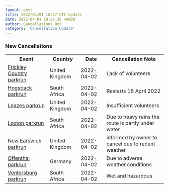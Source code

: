 ```yaml
---
layout: post
title: 2022/04/01 18:27 UTC Update
date: 2022-04-01 18:27:26 +0000
author: Cancellations Bot
category: 'Cancellation Update'
---
```


<h3>New Cancellations</h3>
<div class='hscrollable'>
<table style='width: 100%'>
    <tr>
        <th>Event</th>
        <th>Country</th>
        <th>Date</th>
        <th>Cancellation Note</th>
    </tr>
    <tr>
        <td><a href="https://www.parkrun.org.uk/frickleycountry">Frickley Country parkrun</a></td>
        <td>United Kingdom</td>
        <td>2022-04-02</td>
        <td>Lack of volunteers</td>
    </tr>
    <tr>
        <td><a href="">Hogsback parkrun</a></td>
        <td>South Africa</td>
        <td>2022-04-02</td>
        <td>Restarts 16 April 2022</td>
    </tr>
    <tr>
        <td><a href="https://www.parkrun.org.uk/leazes">Leazes parkrun</a></td>
        <td>United Kingdom</td>
        <td>2022-04-02</td>
        <td>Insufficient volunteers</td>
    </tr>
    <tr>
        <td><a href="https://www.parkrun.co.za/loxton">Loxton parkrun</a></td>
        <td>South Africa</td>
        <td>2022-04-02</td>
        <td>Due to heavy rains the route is partly under water</td>
    </tr>
    <tr>
        <td><a href="https://www.parkrun.org.uk/newearswick">New Earswick parkrun</a></td>
        <td>United Kingdom</td>
        <td>2022-04-02</td>
        <td>informed by owner to cancel due to recent weather</td>
    </tr>
    <tr>
        <td><a href="https://www.parkrun.com.de/offenthal">Offenthal parkrun</a></td>
        <td>Germany</td>
        <td>2022-04-02</td>
        <td>Due to adverse weather conditions</td>
    </tr>
    <tr>
        <td><a href="https://www.parkrun.co.za/ventersburg">Ventersburg parkrun</a></td>
        <td>South Africa</td>
        <td>2022-04-02</td>
        <td>Wet and hazardous</td>
    </tr>
</table>
</div>

